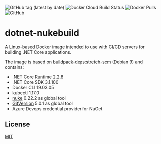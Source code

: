 ![GitHub tag (latest by date)](https://img.shields.io/github/v/tag/chA0s-Chris/dotnet-nukebuild?label=version&style=plastic)
![Docker Cloud Build Status](https://img.shields.io/docker/cloud/build/chaos/dotnet-nukebuild?style=plastic)
![Docker Pulls](https://img.shields.io/docker/pulls/chaos/dotnet-nukebuild?style=plastic)
![GitHub](https://img.shields.io/github/license/chA0s-Chris/dotnet-nukebuild?style=plastic)


# dotnet-nukebuild

A Linux-based Docker image intended to use with CI/CD servers for building .NET Core applications.

The image is based on [buildpack-deps:stretch-scm](https://github.com/docker-library/buildpack-deps/blob/1845b3f918f69b4c97912b0d4d68a5658458e84f/stretch/scm/Dockerfile) (Debian 9) and contains:

* .NET Core Runtime 2.2.8
* .NET Core SDK 3.1.100
* Docker CLI 19.03.05
* kubectl 1.17.0
* [nuke](https://nuke.build) 0.22.2  as global tool 
* [GitVersion](https://gitversion.readthedocs.io) 5.0.1 as global tool
* Azure Devops credential provider for NuGet



## License

[MIT](https://github.com/chA0s-Chris/dotnet-cakebuild/blob/master/LICENSE)
